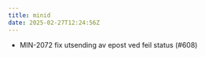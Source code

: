 ```yaml
---
title: minid
date: 2025-02-27T12:24:56Z
---
```

- MIN-2072 fix utsending av epost ved feil status (#608)

